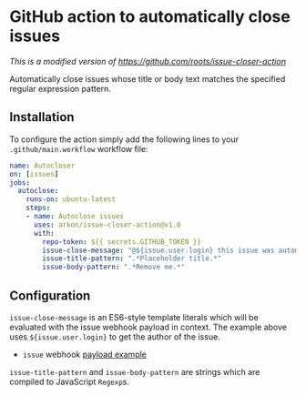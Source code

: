 # GitHub action to automatically close issues

_This is a modified version of https://github.com/roots/issue-closer-action_

Automatically close issues whose title or body text matches the specified regular expression pattern.

## Installation

To configure the action simply add the following lines to your `.github/main.workflow` workflow file:

```yml
name: Autocloser
on: [issues]
jobs:
  autoclose:
    runs-on: ubuntu-latest
    steps:
    - name: Autoclose issues
      uses: arkon/issue-closer-action@v1.0
      with:
        repo-token: ${{ secrets.GITHUB_TOKEN }}
        issue-close-message: "@${issue.user.login} this issue was automatically closed because it did not follow the issue template"
        issue-title-pattern: ".*Placeholder title.*"
        issue-body-pattern: ".*Remove me.*"
```

## Configuration

`issue-close-message` is an ES6-style template literals which will be evaluated with the issue
webhook payload in context. The example above uses `${issue.user.login}` to get the author of the issue.

* `issue` webhook [payload example](https://developer.github.com/v3/activity/events/types/#webhook-payload-example-15)

`issue-title-pattern` and `issue-body-pattern` are strings which are compiled to JavaScript `Regexp`s.
